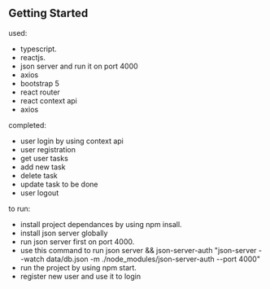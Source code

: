 ## Getting Started


used:

- typescript.
- reactjs.
- json server and run it on port 4000
- axios
- bootstrap 5
- react router
- react context api
- axios

completed:

- user login by using context api
- user registration
- get user tasks
- add new task
- delete task
- update task to be done
- user logout

to run:

- install project dependances by using npm insall.
- install json server globally
- run json server first on port 4000.
- use this command to run json server && json-server-auth "json-server --watch data/db.json -m ./node_modules/json-server-auth --port 4000"
- run the project by using npm start.
- register new user and use it to login


